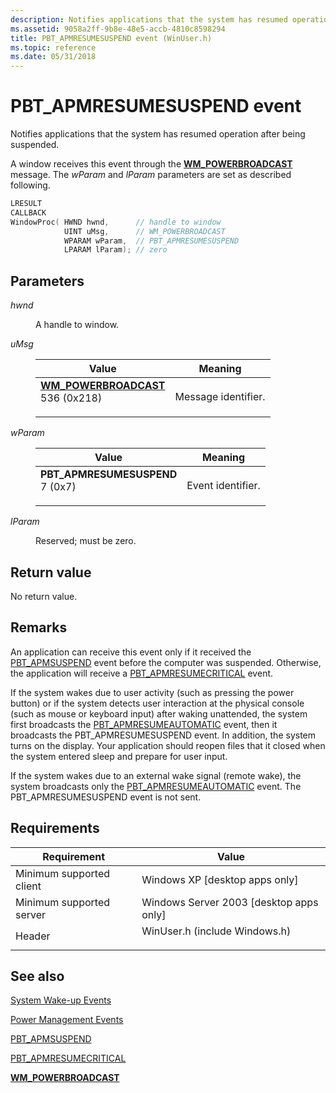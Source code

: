 ```yaml
---
description: Notifies applications that the system has resumed operation after being suspended.
ms.assetid: 9058a2ff-9b8e-48e5-accb-4810c8598294
title: PBT_APMRESUMESUSPEND event (WinUser.h)
ms.topic: reference
ms.date: 05/31/2018
---
```


# PBT\_APMRESUMESUSPEND event

Notifies applications that the system has resumed operation after being suspended.

A window receives this event through the [**WM\_POWERBROADCAST**](wm-powerbroadcast.md) message. The *wParam* and *lParam* parameters are set as described following.


```C++
LRESULT 
CALLBACK 
WindowProc( HWND hwnd,      // handle to window
            UINT uMsg,      // WM_POWERBROADCAST
            WPARAM wParam,  // PBT_APMRESUMESUSPEND
            LPARAM lParam); // zero
```



## Parameters

<dl> <dt>

*hwnd* 
</dt> <dd>

A handle to window.

</dd> <dt>

*uMsg*
</dt> <dd> 

| Value                                                                                                                                                                                                                                                                   | Meaning                        |
|-------------------------------------------------------------------------------------------------------------------------------------------------------------------------------------------------------------------------------------------------------------------------|--------------------------------|
| <span id="WM_POWERBROADCAST"></span><span id="wm_powerbroadcast"></span><dl> <dt>**[**WM\_POWERBROADCAST**](wm-powerbroadcast.md)**</dt> <dt>536 (0x218)</dt> </dl> | Message identifier.<br/> |



 

</dd> <dt>

*wParam*
</dt> <dd> 

| Value                                                                                                                                                                                                                                           | Meaning                      |
|-------------------------------------------------------------------------------------------------------------------------------------------------------------------------------------------------------------------------------------------------|------------------------------|
| <span id="PBT_APMRESUMESUSPEND"></span><span id="pbt_apmresumesuspend"></span><dl> <dt>**PBT\_APMRESUMESUSPEND**</dt> <dt>7 (0x7)</dt> </dl> | Event identifier.<br/> |



 

</dd> <dt>

*lParam* 
</dt> <dd>

Reserved; must be zero.

</dd> </dl>

## Return value

No return value.

## Remarks

An application can receive this event only if it received the [PBT\_APMSUSPEND](pbt-apmsuspend.md) event before the computer was suspended. Otherwise, the application will receive a [PBT\_APMRESUMECRITICAL](pbt-apmresumecritical.md) event.

If the system wakes due to user activity (such as pressing the power button) or if the system detects user interaction at the physical console (such as mouse or keyboard input) after waking unattended, the system first broadcasts the [PBT\_APMRESUMEAUTOMATIC](pbt-apmresumeautomatic.md) event, then it broadcasts the PBT\_APMRESUMESUSPEND event. In addition, the system turns on the display. Your application should reopen files that it closed when the system entered sleep and prepare for user input.

If the system wakes due to an external wake signal (remote wake), the system broadcasts only the [PBT\_APMRESUMEAUTOMATIC](pbt-apmresumeautomatic.md) event. The PBT\_APMRESUMESUSPEND event is not sent.

## Requirements



| Requirement | Value |
|-------------------------------------|----------------------------------------------------------------------------------------------------------|
| Minimum supported client<br/> | Windows XP \[desktop apps only\]<br/>                                                              |
| Minimum supported server<br/> | Windows Server 2003 \[desktop apps only\]<br/>                                                     |
| Header<br/>                   | <dl> <dt>WinUser.h (include Windows.h)</dt> </dl> |



## See also

<dl> <dt>

[System Wake-up Events](system-wake-up-events.md)
</dt> <dt>

[Power Management Events](power-management-events.md)
</dt> <dt>

[PBT\_APMSUSPEND](pbt-apmsuspend.md)
</dt> <dt>

[PBT\_APMRESUMECRITICAL](pbt-apmresumecritical.md)
</dt> <dt>

[**WM\_POWERBROADCAST**](wm-powerbroadcast.md)
</dt> </dl>

 

 




